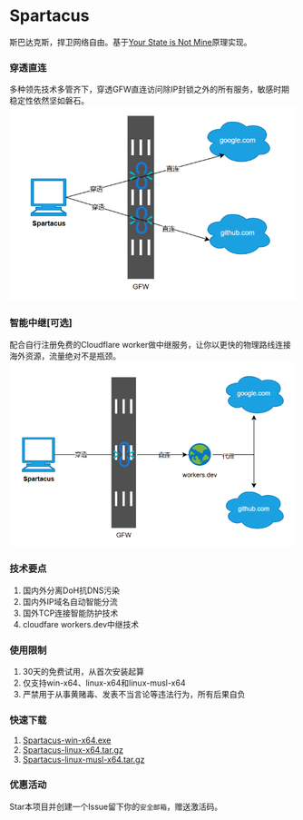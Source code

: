 # Spartacus
斯巴达克斯，捍卫网络自由。基于[Your State is Not Mine](https://rentry.co/Your_State_is_Not_Mine_zh_CN)原理实现。

### 穿透直连
多种领先技术多管齐下，穿透GFW直连访问除IP封锁之外的所有服务，敏感时期稳定性依然坚如磐石。
![穿透直连](images/direct.png)

### 智能中继[可选]
配合自行注册免费的Cloudflare worker做中继服务，让你以更快的物理路线连接海外资源，流量绝对不是瓶颈。
![智能中继](images/relay.png)

### 技术要点
1. 国内外分离DoH抗DNS污染
2. 国内外IP域名自动智能分流
3. 国外TCP连接智能防护技术
4. cloudfare workers.dev中继技术

### 使用限制
1. 30天的免费试用，从首次安装起算
2. 仅支持win-x64、linux-x64和linux-musl-x64
3. 严禁用于从事黄赌毒、发表不当言论等违法行为，所有后果自负

### 快速下载
1. [Spartacus-win-x64.exe](https://gh-proxy.com/https://github.com/spartacus-soft/spartacus/releases/download/1.2.0/Spartacus-win-x64.exe)
2. [Spartacus-linux-x64.tar.gz](https://gh-proxy.com/https://github.com/spartacus-soft/spartacus/releases/download/1.2.0/Spartacus-linux-x64.tar.gz)
3. [Spartacus-linux-musl-x64.tar.gz](https://gh-proxy.com/https://github.com/spartacus-soft/spartacus/releases/download/1.2.0/Spartacus-linux-musl-x64.tar.gz)

### 优惠活动
Star本项目并创建一个Issue留下你的`安全邮箱`，赠送激活码。
